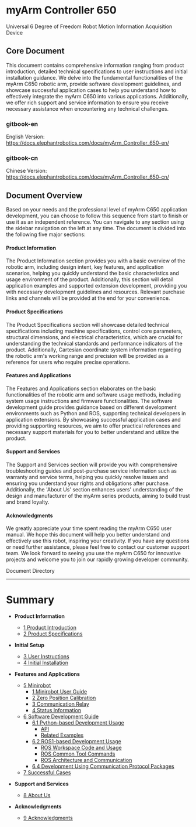# myArm Controller 650
Universal 6 Degree of Freedom Robot Motion Information Acquisition Device    

Core Document
---

This document contains comprehensive information ranging from product introduction, detailed technical specifications to user instructions and initial installation guidance. We delve into the fundamental functionalities of the myArm C650 robotic arm, provide software development guidelines, and showcase successful application cases to help you understand how to effectively integrate the myArm C650 into various applications. Additionally, we offer rich support and service information to ensure you receive necessary assistance when encountering any technical challenges.
### gitbook-en
English Version: https://docs.elephantrobotics.com/docs/myArm_Controller_650-en/
### gitbook-cn
Chinese Version: https://docs.elephantrobotics.com/docs/myArm_Controller_650-cn/

Document Overview
---

Based on your needs and the professional level of myArm C650 application development, you can choose to follow this sequence from start to finish or use it as an independent reference. You can navigate to any section using the sidebar navigation on the left at any time. The document is divided into the following five major sections:

#### Product Information
The Product Information section provides you with a basic overview of the robotic arm, including design intent, key features, and application scenarios, helping you quickly understand the basic characteristics and usage environment of the product. Additionally, this section will detail application examples and supported extension development, providing you with necessary development guidelines and resources. Relevant purchase links and channels will be provided at the end for your convenience.

#### Product Specifications
The Product Specifications section will showcase detailed technical specifications including machine specifications, control core parameters, structural dimensions, and electrical characteristics, which are crucial for understanding the technical standards and performance indicators of the product. Additionally, Cartesian coordinate system information regarding the robotic arm's working range and precision will be provided as a reference for users who require precise operations.

#### Features and Applications
The Features and Applications section elaborates on the basic functionalities of the robotic arm and software usage methods, including system usage instructions and firmware functionalities. The software development guide provides guidance based on different development environments such as Python and ROS, supporting technical developers in application extensions. By showcasing successful application cases and providing supporting resources, we aim to offer practical references and necessary support materials for you to better understand and utilize the product.

#### Support and Services
The Support and Services section will provide you with comprehensive troubleshooting guides and post-purchase service information such as warranty and service terms, helping you quickly resolve issues and ensuring you understand your rights and obligations after purchase. Additionally, the 'About Us' section enhances users' understanding of the design and manufacturer of the myArm series products, aiming to build trust and brand loyalty.

#### Acknowledgments
We greatly appreciate your time spent reading the myArm C650 user manual. We hope this document will help you better understand and effectively use this robot, inspiring your creativity. If you have any questions or need further assistance, please feel free to contact our customer support team. We look forward to seeing you use the myArm C650 for innovative projects and welcome you to join our rapidly growing developer community.


Document Directory  

---

# Summary

- **Product Information**

  - [1 Product Introduction]()
  - [2 Product Specifications]()

- **Initial Setup**

  - [3 User Instructions]()
  - [4 Initial Installation]()

- **Features and Applications**

  - [5 Minirobot]()
    - [1 Minirobot User Guide]()
    - [2 Zero Position Calibration]()
    - [3 Communication Relay]()
    - [4 Status Information]()
  - [6 Software Development Guide]()
    - [6.1 Python-based Development Usage]()
      - [API]()
      - [Related Examples]()
    - [6.2 ROS1-based Development Usage]()
      - [ROS Workspace Code and Usage]()
      - [ROS Common Tool Commands]()
      - [ROS Architecture and Communication]()
    - [6.4 Development Using Communication Protocol Packages]()
  - [7 Successful Cases]()
    <!-- - [8. Supporting Resources]() -->
      <!-- - [8.1 Product Documentation]() -->
      <!-- - [8.2 Product Drawings]() -->
      <!-- - [8.3 Software Documentation and Source Code]() -->
      <!-- - [8.4 System Documentation]() -->
      <!-- - [8.5 Promotional Materials]() -->

- **Support and Services**

  - [8 About Us]()

- **Acknowledgments**

  - [9 Acknowledgments]()